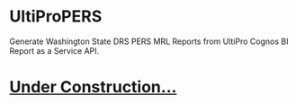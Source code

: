 # UltiProPERS
Generate Washington State DRS PERS MRL Reports from UltiPro Cognos BI Report as a Service API. 

# [Under Construction...](https://UsefulEngines.com)
